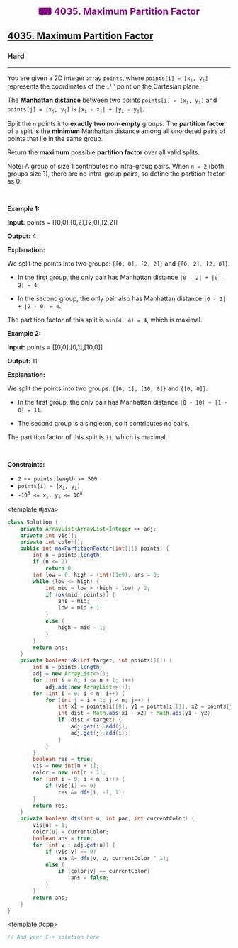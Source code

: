 <div align = "center">
<h style = "margin-bottom: 0px; margin-top: 0px; color : purple;" align = "center" class = "header">

## ⌨ 4035. Maximum Partition Factor

</h>
</div>

<h2><a href="https://leetcode.com/problems/maximum-partition-factor" target = "_blank">4035. Maximum Partition Factor</a></h2><h3>Hard</h3><hr><p>You are given a 2D integer array <code>points</code>, where <code>points[i] = [x<sub>i</sub>, y<sub>i</sub>]</code> represents the coordinates of the <code><font>i<sup>th</sup></font></code> point on the Cartesian plane.</p>

<p>The <strong>Manhattan distance</strong> between two points <code>points[i] = [x<sub>i</sub>, y<sub>i</sub>]</code> and <code>points[j] = [x<sub>j</sub>, y<sub>j</sub>]</code> is <code>|x<sub>i</sub> - x<sub>j</sub>| + |y<sub>i</sub> - y<sub>j</sub>|</code>.</p>

<p>Split the <code>n</code> points into <strong>exactly two non-empty</strong> groups. The <strong>partition factor</strong> of a split is the <strong>minimum</strong> Manhattan distance among all unordered pairs of points that lie in the same group.</p>

<p>Return the <strong>maximum</strong> possible <strong>partition factor</strong> over all valid splits.</p>

<p>Note: A group of size 1 contributes no intra-group pairs. When <code>n = 2</code> (both groups size 1), there are no intra-group pairs, so define the partition factor as 0.</p>

<p>&nbsp;</p>
<p><strong>Example 1:</strong></p>

<div class="example-block">
<p><strong>Input:</strong> <span>points = [[0,0],[0,2],[2,0],[2,2]]</span></p>

<p><strong>Output:</strong> <span>4</span></p>

<p><strong>Explanation:</strong></p>

<p>We split the points into two groups: <code>{[0, 0], [2, 2]}</code> and <code>{[0, 2], [2, 0]}</code>.</p>

<ul>
	<li>
	<p>In the first group, the only pair has Manhattan distance <code>|0 - 2| + |0 - 2| = 4</code>.</p>
	</li>
	<li>
	<p>In the second group, the only pair also has Manhattan distance <code>|0 - 2| + |2 - 0| = 4</code>.</p>
	</li>
</ul>

<p>The partition factor of this split is <code>min(4, 4) = 4</code>, which is maximal.</p>
</div>

<p><strong>Example 2:</strong></p>

<div class="example-block">
<p><strong>Input:</strong> <span>points = [[0,0],[0,1],[10,0]]</span></p>

<p><strong>Output:</strong> <span>11</span></p>

<p><strong>Explanation:​​​​​​​</strong></p>

<p>We split the points into two groups: <code>{[0, 1], [10, 0]}</code> and <code>{[0, 0]}</code>.</p>

<ul>
	<li>
	<p>In the first group, the only pair has Manhattan distance <code>|0 - 10| + |1 - 0| = 11</code>.</p>
	</li>
	<li>
	<p>The second group is a singleton, so it contributes no pairs.</p>
	</li>
</ul>

<p>The partition factor of this split is <code>11</code>, which is maximal.</p>
</div>

<p>&nbsp;</p>
<p><strong>Constraints:</strong></p>

<ul>
	<li><code>2 &lt;= points.length &lt;= 500</code></li>
	<li><code>points[i] = [x<sub>i</sub>, y<sub>i</sub>]</code></li>
	<li><code>-10<sup>8</sup> &lt;= x<sub>i</sub>, y<sub>i</sub> &lt;= 10<sup>8</sup></code></li>
</ul>

<CodeTabs :languages="[ { name: 'C++', slot: 'cpp' }, { name: 'Java', slot: 'java' } ]">

<template #java>

```java
class Solution {
    private ArrayList<ArrayList<Integer >> adj;
    private int vis[];
    private int color[];
    public int maxPartitionFactor(int[][] points) {
        int n = points.length;
        if (n <= 2)
            return 0;
        int low = 0, high = (int)(1e9), ans = 0;
        while (low <= high) {
            int mid = low + (high - low) / 2;
            if (ok(mid, points)) {
                ans = mid;
                low = mid + 1;
            }
            else {
                high = mid - 1;
            }
        }
        return ans;
    }
    private boolean ok(int target, int points[][]) {
        int n = points.length;
        adj = new ArrayList<>();
        for (int i = 0; i <= n + 1; i++)
            adj.add(new ArrayList<>());
        for (int i = 0; i < n; i++) {
            for (int j = i + 1; j < n; j++) {
                int x1 = points[i][0], y1 = points[i][1], x2 = points[j][0], y2 = points[j][1];
                int dist = Math.abs(x1 - x2) + Math.abs(y1 - y2);
                if (dist < target) {
                    adj.get(i).add(j);
                    adj.get(j).add(i);
                }
            }
        }
        boolean res = true;
        vis = new int[n + 1];
        color = new int[n + 1];
        for (int i = 0; i < n; i++) {
            if (vis[i] == 0)
                res &= dfs(i, -1, 1);
        }
        return res;
    }
    private boolean dfs(int u, int par, int currentColor) {
        vis[u] = 1;
        color[u] = currentColor;
        boolean ans = true;
        for (int v : adj.get(u)) {
            if (vis[v] == 0)
                ans &= dfs(v, u, currentColor ^ 1);
            else {
                if (color[v] == currentColor)
                    ans = false;
            }
        }
        return ans;
    }
}
```

</template>

<template #cpp>

```cpp
// Add your C++ solution here
```

</template>

</CodeTabs>
